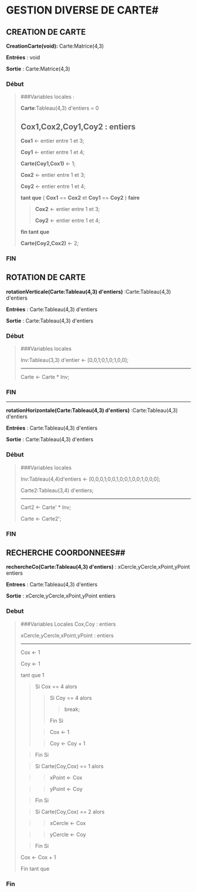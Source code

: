 # GESTION DIVERSE DE CARTE#

## CREATION DE CARTE

**CreationCarte(void):** Carte:Matrice(4,3)

**Entrées** : void

**Sortie** : Carte:Matrice(4,3)

### Début

> ###Variables locales :
>
>  **Carte**:Tableau(4,3) d'entiers = 0
>  
>  **Cox1,Cox2,Coy1,Coy2** : entiers
>  ---
>  
>  **Cox1** <- entier entre 1 et 3;
>  
>  **Coy1** <- entier entre 1 et 4;
>  
>  **Carte(Coy1,Cox1)** <- 1;
>  
>  **Cox2** <- entier entre 1 et 3;
>  
>  **Coy2** <- entier entre 1 et 4;
>  
>  **tant que** ( **Cox1** == **Cox2** et **Coy1** == **Coy2** ) **faire**
>  
>  >**Cox2** <- entier entre 1 et 3;
>  >
>  >**Coy2** <- entier entre 1 et 4;
>  
>  **fin tant que**
>  
>  **Carte(Coy2,Cox2)** <- 2;

### FIN

## ROTATION DE CARTE

**rotationVerticale(Carte:Tableau(4,3) d'entiers)** :Carte:Tableau(4,3) d'entiers

**Entrées** : Carte:Tableau(4,3) d'entiers

**Sortie** : Carte:Tableau(4,3) d'entiers

### Début
> ###Variables locales
>
> Inv:Tableau(3,3) d'entier <- [0,0,1;0,1,0;1,0,0];
>
> ---
>
> Carte <- Carte * Inv;
>
### FIN
---

**rotationHorizontale(Carte:Tableau(4,3) d'entiers)** :Carte:Tableau(4,3) d'entiers

**Entrées** : Carte:Tableau(4,3) d'entiers

**Sortie** : Carte:Tableau(4,3) d'entiers

### Début
> ###Variables locales
>
> Inv:Tableau(4,4)d'entiers <- [0,0,0,1;0,0,1,0;0,1,0,0;1,0,0,0];
>
> Carte2:Tableau(3,4) d'entiers;
>
> ---
>
> Cart2 <- Carte' * Inv;
>
> Carte <- Carte2';
>
### FIN


## RECHERCHE COORDONNEES##

**rechercheCo(Carte:Tableau(4,3) d'entiers)** : xCercle,yCercle,xPoint,yPoint entiers

**Entrees** : Carte:Tableau(4,3) d'entiers

**Sortie** : xCercle,yCercle,xPoint,yPoint entiers

### Debut 
>###Variables Locales
> Cox,Coy : entiers
>
> xCercle,yCercle,xPoint,yPoint : entiers
>
> ---
> Cox <- 1
>
> Coy <- 1
>
> tant que 1
>
>>Si Cox == 4 alors
>>
>>>Si Coy == 4 alors
>>>
>>>>break;
>>>
>>>Fin Si
>>
>>>Cox <- 1
>>
>>>Coy <- Coy + 1
>
>>Fin Si
>
>>>
>
>>Si Carte(Coy,Cox) == 1 alors
>
>>> xPoint <- Cox
>
>>> yPoint <- Coy
>
>> Fin Si
>
>>Si Carte(Coy,Cox) == 2 alors
>
>>>xCercle <- Cox
>
>>>yCercle <- Coy
>
>> Fin Si
>
>Cox <- Cox + 1
>
>Fin tant que

### Fin
